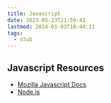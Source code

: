 ```yaml
---
title: Javascript
date: 2023-05-23T21:59:41
lastmod: 2024-01-03T10:44:11
tags:
  - stub
---
```


## Javascript Resources

- [Mozilla Javascript Docs](https://developer.mozilla.org/en-US/docs/Web/JavaScript)
- [Node.js](https://nodejs.org/en)
